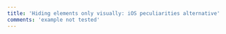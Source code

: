 ```yaml
---
title: 'Hiding elements only visually: iOS peculiarities alternative'
comments: 'example not tested'
---
```

